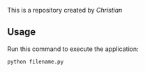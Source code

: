 This is a repository created by *Christian*


## Usage


Run this command to execute the application:


`python filename.py`

 
